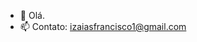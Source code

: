 - 👋 Olá.
- 📫 Contato: izaiasfrancisco1@gmail.com

<!---
izaias1/izaias1 is a ✨ special ✨ repository because its `README.md` (this file) appears on your GitHub profile.
You can click the Preview link to take a look at your changes.
--->
